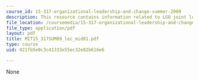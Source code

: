 ```yaml
---
course_id: 15-317-organizational-leadership-and-change-summer-2009
description: This resource contains information related to LGO joint leadership session.
file_location: /coursemedia/15-317-organizational-leadership-and-change-summer-2009/021fb5e0c3c41333e55ec32e82b616e6_MIT15_317SUM09_lec_mid01.pdf
file_type: application/pdf
layout: pdf
title: MIT15_317SUM09_lec_mid01.pdf
type: course
uid: 021fb5e0c3c41333e55ec32e82b616e6

---
```

None